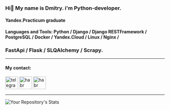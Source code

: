 ### Hi👋 My name is Dmitry. i'm Python-developer.

#### Yandex.Practicum graduate

#### Languages and Tools: Python / Django / Django RESTFramework / PostgreSQL / Docker / Yandex.Cloud / Linux / Nginx /
### FastApi / Flask / SLQAlchemy / Scrapy.<hr>

#### My contact:
[<img src="https://camo.githubusercontent.com/35650e49d3cc754ccc618cf7731d3d1a2c701d6cfd69ce9f22b0f7779c0f3204/68747470733a2f2f63646e2e6a7364656c6976722e6e65742f6e706d2f73696d706c652d69636f6e7340332e302e312f69636f6e732f74656c656772616d2e737667" alt="telegram" height="40" data-canonical-src="https://cdn.jsdelivr.net/npm/simple-icons@3.0.1/icons/telegram.svg" style="max-width: 100%;">](https://t.me/Parovoz27)
[<img src="https://camo.githubusercontent.com/7262ecd5fc23fa8d398d52b3882e83674f41bcc3f7190e0c55d7e0b86ffa2fcf/68747470733a2f2f63646e2e6a7364656c6976722e6e65742f6e706d2f73696d706c652d69636f6e7340332e302e312f69636f6e732f686162722e737667" alt="habr" height="40" data-canonical-src="https://cdn.jsdelivr.net/npm/simple-icons@3.0.1/icons/habr.svg" style="max-width: 100%;">](https://career.habr.com/lexxar91)
[<img 
src="https://user-images.githubusercontent.com/57530624/187027508-8ba157b7-9ce9-40f4-bf18-13a0c59af1ff.png" alt="habr" height="40" data-canonical-src="https://cdn.jsdelivr.net/npm/simple-icons@3.0.1/icons/habr.svg" style="max-width: 100%;">](https://vk.com/id257374176)<hr>

![Your Repository's Stats](https://github-readme-stats.vercel.app/api/top-langs/?username=Lexxar91&theme=blue-green)




